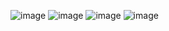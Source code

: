 ![image](https://github.com/user-attachments/assets/fc5f499b-072e-4739-8f60-efff3bc82ddc)
![image](https://github.com/user-attachments/assets/d35a1667-d812-4e2a-852d-5286f50a4969)
![image](https://github.com/user-attachments/assets/62d823a0-de10-4069-9479-77a40d6e4161)
![image](https://github.com/user-attachments/assets/7e268709-e9ca-4546-b378-5038be72e9a6)



